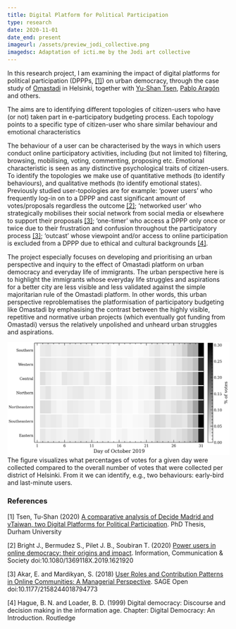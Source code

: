 ```yaml
---
title: Digital Platform for Political Participation
type: research
date: 2020-11-01
date_end: present
imageurl: /assets/preview_jodi_collective.png
imagedsc: Adaptation of icti.me by the Jodi art collective
---
```


In this research project, I am examining the impact of digital platforms for political participation (DPPPs, [[1]](#1)) on urban democracy, through the case study of [Omastadi](https://omastadi.hel.fi/) in Helsinki, together with [Yu-Shan Tsen](https://researchportal.helsinki.fi/en/persons/yu-shan-tseng), [Pablo Aragón](https://elaragon.net/) and others. 

The aims are to identifying different topologies of citizen-users who have (or not) taken part in e-participatory budgeting process. Each topology points to a specific type of citizen-user who share similar behaviour and emotional characteristics

The behaviour of a user can be characterised by the ways in which users conduct online participatory activities, including (but not limited to) filtering, browsing, mobilising, voting, commenting, proposing etc. Emotional characteristic is seen as any distinctive psychological traits of citizen-users. To identify the topologies we make use of quantitative methods (to identify behaviours), and qualitative methods (to identify emotional states).
Previously studied user-topologies are for example: ‘power users’ who frequently log-in on to a DPPP and cast significant amount of votes/proposals regardless the outcome [[2]](#2); ‘networked user’ who strategically mobilises their social network from social media or elsewhere to support their proposals [[3]](#3); ‘one-timer’ who access a DPPP only once or twice due to their frustration and confusion throughout the participatory process [[3]](#3); ‘outcast’ whose viewpoint and/or access to online participation is excluded from a DPPP due to ethical and cultural backgrounds [[4]](#4).

The project especially focuses on developing and prioritising an urban perspective and inquiry to the effect of Omastadi platform on urban democracy and everyday life of immigrants. The urban perspective here is to highlight the immigrants whose everyday life struggles and aspirations for a better city are less visible and less validated against the simple majoritarian rule of the Omastadi platform. In other words, this urban perspective reproblematises the platformisation of participatory budgeting like Omastadi by emphasising the contrast between the highly visible, repetitive and normative urban projects (which eventually got funding from Omastadi) versus the relatively unpolished and unheard urban struggles and aspirations. 

![Voting Space-Time](/assets/dppp/voting_spacetime.png?raw=true)
The figure visualizes what percentages of votes for a given day were collected compared to the overall number of votes that were collected per district of Helsinki. From it we can identify, e.g., two behaviours: early-bird and last-minute users.

### References
<a id="1">[1]</a>
Tsen, Tu-Shan (2020)
[A comparative analysis of Decide Madrid and vTaiwan, two Digital Platforms for Political Participation](http://etheses.dur.ac.uk/13703/1/Yushan-final-thesis-revised).
PhD Thesis, Durham University

<a id="2">[2]</a>
Bright J., Bermudez S., Pilet J. B., Soubiran T. (2020)
[Power users in online democracy: their origins and impact](https://www.tandfonline.com/doi/full/10.1080/1369118X.2019.1621920).
Information, Communication & Society
doi:10.1080/1369118X.2019.1621920

<a id="3">[3]</a>
Akar, E. and Mardikyan, S. (2018)
[User Roles and Contribution Patterns in Online Communities: A Managerial Perspective](https://journals.sagepub.com/doi/full/10.1177/2158244018794773).
SAGE Open
doi:10.1177/2158244018794773

<a id="4">[4]</a>
Hague, B. N. and Loader, B. D. (1999)
Digital democracy: Discourse and decision making in the information age.
Chapter: Digital Democracy: An Introduction.
Routledge
